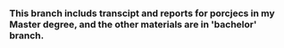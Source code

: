 ### This branch includs transcipt and reports for porcjecs in my Master degree, and the other materials are in 'bachelor' branch.
